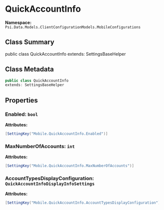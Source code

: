 # QuickAccountInfo

**Namespace:** `Psi.Data.Models.ClientConfigurationModels.MobileConfigurations`

## Class Summary

public class QuickAccountInfo
extends: SettingsBaseHelper

## Class Metadata

```typescript
public class QuickAccountInfo
extends: SettingsBaseHelper
```

## Properties

### Enabled: `bool`

**Attributes:**
```csharp
[SettingKey("Mobile.QuickAccountInfo.Enabled")]
```

### MaxNumberOfAccounts: `int`

**Attributes:**
```csharp
[SettingKey("Mobile.QuickAccountInfo.MaxNumberOfAccounts")]
```

### AccountTypesDisplayConfiguration: `QuickAccountInfoDisplayInfoSettings`

**Attributes:**
```csharp
[SettingKey("Mobile.QuickAccountInfo.AccountTypesDisplayConfiguration")]
```
